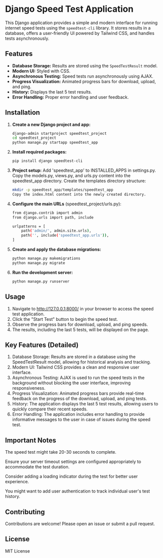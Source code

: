 # Django Speed Test Application

This Django application provides a simple and modern interface for running internet speed tests using the `speedtest-cli` library.  It stores results in a database, offers a user-friendly UI powered by Tailwind CSS, and handles tests asynchronously.


## Features

- **Database Storage:** Results are stored using the `SpeedTestResult` model.
- **Modern UI:** Styled with CSS.
- **Asynchronous Testing:** Speed tests run asynchronously using AJAX.
- **Progress Visualization:** Animated progress bars for download, upload, and ping.
- **History:** Displays the last 5 test results.
- **Error Handling:** Proper error handling and user feedback.

## Installation

1. **Create a new Django project and app:**

    ```bash
    django-admin startproject speedtest_project
    cd speedtest_project
    python manage.py startapp speedtest_app


2. **Install required packages:**

    ```bash
    pip install django speedtest-cli

3. **Project setup:**
    Add 'speedtest_app' to INSTALLED_APPS in settings.py.
    Copy the models.py, views.py, and urls.py content into the speedtest_app directory.
    Create the templates directory structure:
      ```bash
      mkdir -p speedtest_app/templates/speedtest_app
    Copy the index.html content into the newly created directory.

4. **Configure the main URLs** (speedtest_project/urls.py):


    ```bash
    from django.contrib import admin
    from django.urls import path, include
    
    urlpatterns = [
        path('admin/', admin.site.urls),
        path('', include('speedtest_app.urls')),
    ]

5. **Create and apply the database migrations:**

    ```bash
    python manage.py makemigrations
    python manage.py migrate

6. **Run the development server:**

    ```bash
    python manage.py runserver


## Usage

1.  Navigate to http://127.0.0.1:8000/ in your browser to access the speed test application.
2.  Click the "Start Test" button to begin the speed test.
3.  Observe the progress bars for download, upload, and ping speeds.
4.  The results, including the last 5 tests, will be displayed on the page.

## Key Features (Detailed)
1.  Database Storage: Results are stored in a database using the SpeedTestResult model, allowing for historical analysis and tracking.
2.  Modern UI:  Tailwind CSS provides a clean and responsive user interface.
3.  Asynchronous Testing: AJAX is used to run the speed tests in the background without blocking the user interface, improving responsiveness.
4.  Progress Visualization: Animated progress bars provide real-time feedback on the progress of the download, upload, and ping tests.
5.  History: The application displays the last 5 test results, allowing users to quickly compare their recent speeds.
6.  Error Handling: The application includes error handling to provide informative messages to the user in case of issues during the speed test.

## Important Notes
  The speed test might take 20-30 seconds to complete.
  
  Ensure your server timeout settings are configured appropriately to accommodate the test duration.
  
  Consider adding a loading indicator during the test for better user experience.
  
  You might want to add user authentication to track individual user's test history.

## Contributing
Contributions are welcome!  Please open an issue or submit a pull request.

## License
MIT License
